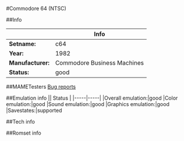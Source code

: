 #Commodore 64 (NTSC)

##Info

||Info|
|-----|-----|
|**Setname:**|c64
|**Year:**|1982
|**Manufacturer:**|Commodore Business Machines
|**Status:**|good

##MAMETesters
[Bug reports](http://mametesters.org/view_all_set.php?type=1&temporary=y&search=c64.c)

##Emulation info
|| Status |
|-----|-----|
|Overall emulation:|good
|Color emulation:|good
|Sound emulation:|good
|Graphics emulation:|good
|Savestates:|supported

##Tech info

##Romset info

<!--- START OF EDITED COMMENT DO NOT TOUCH TEXT ABOVE-->
